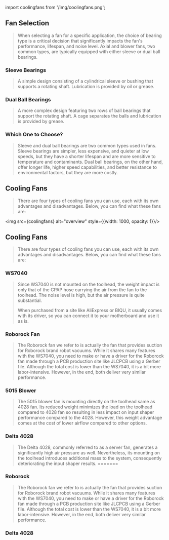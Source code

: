 
import coolingfans from '/img/coolingfans.png';

## Fan Selection
>When selecting a fan for a specific application, the choice of bearing type is a critical decision that significantly impacts the fan's performance, lifespan, and noise level. Axial and blower fans, two common types, are typically equipped with either sleeve or dual ball bearings.

### Sleeve Bearings
>A simple design consisting of a cylindrical sleeve or bushing that supports a rotating shaft. Lubrication is provided by oil or grease.

### Dual Ball Bearings
>A more complex design featuring two rows of ball bearings that support the rotating shaft. A cage separates the balls and lubrication is provided by grease.

### Which One to Choose?
>Sleeve and dual ball bearings are two common types used in fans. Sleeve bearings are simpler, less expensive, and quieter at low speeds, but they have a shorter lifespan and are more sensitive to temperature and contaminants. Dual ball bearings, on the other hand, offer longer life, higher speed capabilities, and better resistance to environmental factors, but they are more costly. 

## Cooling Fans
>There are four types of cooling fans you can use, each with its own advantages and disadvantages. Below, you can find what these fans are:
><div style={{textAlign: 'center'}}>
  <img src={coolingfans} alt="overview" style={{width: 1000, opacity: 1}}/>
  </div>

## Cooling Fans
>There are four types of cooling fans you can use, each with its own advantages and disadvantages. Below, you can find what these fans are:

### WS7040
>Since WS7040 is not mounted on the toolhead, the weight impact is only that of the CPAP hose carrying the air from the fan to the toolhead. The noise level is high, but the air pressure is quite substantial.
>
>When purchased from a site like AliExpress or BIQU, it usually comes with its driver, so you can connect it to your motherboard and use it as is.


### Roborock Fan
>The Roborock fan we refer to is actually the fan that provides suction for Roborock brand robot vacuums. While it shares many features with the WS7040, you need to make or have a driver for the Roborock fan made through a PCB production site like JLCPCB using a Gerber file. Although the total cost is lower than the WS7040, it is a bit more labor-intensive. However, in the end, both deliver very similar performance.

### 5015 Blower
>The 5015 blower fan is mounting directly on the toolhead same as 4028 fan. Its reduced weight minimizes the load on the toolhead compared to 4028 fan so resulting in less impact on input shaper performance compared to the 4028. However, this weight advantage comes at the cost of lower airflow compared to other options.

### Delta 4028
>The Delta 4028, commonly referred to as a server fan, generates a significantly high air pressure as well. Nevertheless, its mounting on the toolhead introduces additional mass to the system, consequently deteriorating the input shaper results.
=======
### Roborock
>The Roborock fan we refer to is actually the fan that provides suction for Roborock brand robot vacuums. While it shares many features with the WS7040, you need to make or have a driver for the Roborock fan made through a PCB production site like JLCPCB using a Gerber file. Although the total cost is lower than the WS7040, it is a bit more labor-intensive. However, in the end, both deliver very similar performance.

### Delta 4028

